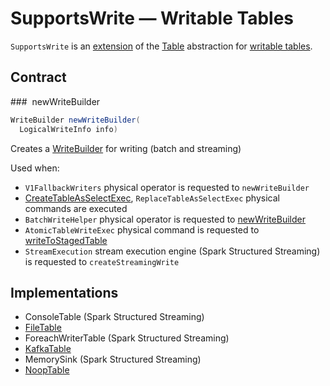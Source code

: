 # SupportsWrite &mdash; Writable Tables

`SupportsWrite` is an [extension](#contract) of the [Table](Table.md) abstraction for [writable tables](#implementations).

## Contract

### <span id="newWriteBuilder"> newWriteBuilder

```java
WriteBuilder newWriteBuilder(
  LogicalWriteInfo info)
```

Creates a [WriteBuilder](WriteBuilder.md) for writing (batch and streaming)

Used when:

* `V1FallbackWriters` physical operator is requested to `newWriteBuilder`
* [CreateTableAsSelectExec](../physical-operators/CreateTableAsSelectExec.md), `ReplaceTableAsSelectExec` physical commands are executed
* `BatchWriteHelper` physical operator is requested to [newWriteBuilder](../physical-operators/BatchWriteHelper.md#newWriteBuilder)
* `AtomicTableWriteExec` physical command is requested to [writeToStagedTable](../physical-operators/AtomicTableWriteExec.md#writeToStagedTable)
* `StreamExecution` stream execution engine (Spark Structured Streaming) is requested to `createStreamingWrite`

## Implementations

* ConsoleTable (Spark Structured Streaming)
* [FileTable](FileTable.md)
* ForeachWriterTable (Spark Structured Streaming)
* [KafkaTable](../datasources/kafka/KafkaTable.md)
* MemorySink (Spark Structured Streaming)
* [NoopTable](../datasources/noop/NoopTable.md)
